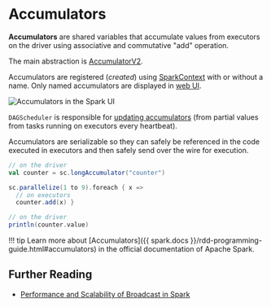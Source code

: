# Accumulators

**Accumulators** are shared variables that accumulate values from executors on the driver using associative and commutative "add" operation.

The main abstraction is [AccumulatorV2](AccumulatorV2.md).

Accumulators are registered (_created_) using [SparkContext](../SparkContext.md#register) with or without a name. Only named accumulators are displayed in [web UI](../webui/StagePage.md#accumulators).

![Accumulators in the Spark UI](../images/webui/spark-webui-accumulators.png)

`DAGScheduler` is responsible for [updating accumulators](../scheduler/DAGScheduler.md#updateAccumulators) (from partial values from tasks running on executors every heartbeat).

Accumulators are serializable so they can safely be referenced in the code executed in executors and then safely send over the wire for execution.

```scala
// on the driver
val counter = sc.longAccumulator("counter")

sc.parallelize(1 to 9).foreach { x =>
  // on executors
  counter.add(x) }

// on the driver
println(counter.value)
```

!!! tip
    Learn more about [Accumulators]({{ spark.docs }}/rdd-programming-guide.html#accumulators) in the official documentation of Apache Spark.

## Further Reading

* [Performance and Scalability of Broadcast in Spark](https://www.mosharaf.com/wp-content/uploads/mosharaf-spark-bc-report-spring10.pdf)
